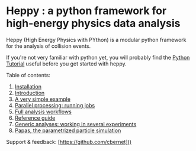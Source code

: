 Heppy : a python framework for high-energy physics data analysis
================================================================

Heppy (High Energy Physics with PYthon) is a modular python framework for the analysis of collision events.

If you're not very familiar with python yet, you will probably find the [Python Tutorial](https://docs.python.org/2.7/tutorial/) useful before you get started with heppy.

Table of contents:

1. [Installation](doc/Heppy_-_Installation_Instructions.md)
1. [Introduction](doc/Heppy_-_Introduction.md)
1. [A very simple example](doc/Heppy_-_a_very_simple_example.md)
1. [Parallel processing: running jobs](doc/Heppy_-_Parallel_Processing.md)
1. [Full analysis workflows](doc/Heppy_-_Full_analysis_workflows.md)
1. [Reference guide](http://fcc-support-heppy.web.cern.ch/fcc-support-heppy/)
1. [Generic analyses: working in several experiments](doc/particles.md)
1. [Papas, the parametrized particle simulation](doc/papas_-_The_PArametrized_PArticle_Simulation.md)

Support & feedback: [https://github.com/cbernet]()


